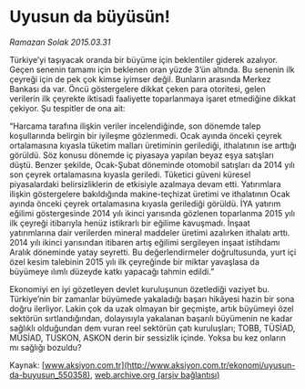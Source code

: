 # Uyusun da büyüsün!

*Ramazan Solak 2015.03.31*

<div class="pNewsDetailMainContent" itemprop="articleBody">
 <p>
  Türkiye’yi taşıyacak oranda bir büyüme için beklentiler giderek azalıyor. Geçen senenin tamamı için beklenen oran yüzde 3’ün altında. Bu senenin ilk çeyreği için de pek çok kimse iyimser değil. Bunların arasında Merkez Bankası da var. Öncü göstergelere dikkat çeken para otoritesi, gelen verilerin ilk çeyrekte iktisadi faaliyette toparlanmaya işaret etmediğine dikkat çekiyor. Şu tespitler de ona ait:
 </p>
 <p>
  “Harcama tarafına ilişkin veriler incelendiğinde, son dönemde talep koşullarında belirgin bir iyileşme gözlenmedi. Ocak ayında önceki çeyrek ortalamasına kıyasla tüketim malları üretiminin gerilediği, ithalatının ise arttığı görüldü. Söz konusu dönemde iç piyasaya yapılan beyaz eşya satışları düştü. Benzer şekilde, Ocak-Şubat döneminde otomobil satışları da 2014 yılı son çeyrek ortalamasına kıyasla geriledi. Tüketici güveni küresel piyasalardaki belirsizliklerin de etkisiyle azalmaya devam etti. Yatırımlara ilişkin göstergelere bakıldığında makine-teçhizat üretimi ve ithalatının Ocak ayında önceki çeyrek ortalamasına kıyasla gerilediği görüldü. İYA yatırım eğilimi göstergesinde 2014 yılı ikinci yarısında gözlenen toparlanma 2015 yılı ilk çeyreği itibarıyla henüz istikrarlı bir eğilime kavuşmadı. İnşaat yatırımlarına dair verilerden mineral maddeler üretimi azalırken ithalatı arttı. 2014 yılı ikinci yarısından itibaren artış eğilimi sergileyen inşaat istihdamı Aralık döneminde yatay seyretti. Bu değerlendirmeler doğrultusunda, yurt içi özel kesim talebinin 2015 yılı ilk çeyreğinde bir miktar yavaşlasa da büyümeye ılımlı düzeyde katkı yapacağı tahmin edildi.”
 </p>
 <p>
  Ekonomiyi en iyi gözetleyen devlet kuruluşunun özetlediği vaziyet bu. Türkiye’nin bir zamanlar büyümede yakaladığı başarı hikâyesi hazin bir sona doğru ilerliyor. Lakin çok da uzak olmayan bir geçmişte, artık büyümeyi özel sektörün sırtlandığından, dolayısıyla yakalanan başarılı büyümenin ne kadar sağlıklı olduğundan dem vuran reel sektörün çatı kuruluşları; TOBB, TÜSİAD, MÜSİAD, TUSKON, ASKON derin bir sessizlik içinde. Yoksa bu kez onların mı sağlığı bozuldu?
 </p>
</div>


Kaynak: [www.aksiyon.com.tr](http://www.aksiyon.com.tr/ekonomi/uyusun-da-buyusun_550358), [web.archive.org (arşiv bağlantısı)](http://web.archive.org/web/20150706201405/http://www.aksiyon.com.tr/ekonomi/uyusun-da-buyusun_550358)
